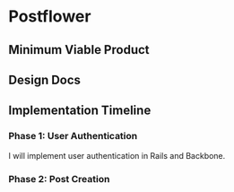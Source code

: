 # Postflower

## Minimum Viable Product

## Design Docs

## Implementation Timeline

### Phase 1: User Authentication
I will implement user authentication in Rails and Backbone.

### Phase 2: Post Creation
